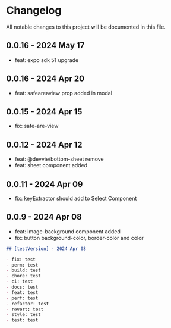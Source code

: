 # Changelog

All notable changes to this project will be documented in this file.

## 0.0.16 - 2024 May 17

- feat: expo sdk 51 upgrade

## 0.0.16 - 2024 Apr 20

- feat: safeareaview prop added in modal

## 0.0.15 - 2024 Apr 15

- fix: safe-are-view

## 0.0.12 - 2024 Apr 12

- feat: @devvie/bottom-sheet remove
- feat: sheet component added

## 0.0.11 - 2024 Apr 09

- fix: keyExtractor should add to Select Component

## 0.0.9 - 2024 Apr 08

- feat: image-background component added
- fix: button background-color, border-color and color

```md
## [testVersion] - 2024 Apr 08

- fix: test
- perm: test
- build: test
- chore: test
- ci: test
- docs: test
- feat: test
- perf: test
- refactor: test
- revert: test
- style: test
- test: test
```